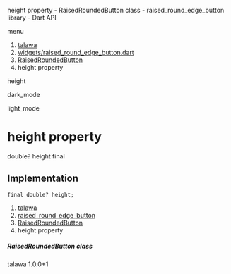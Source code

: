 




height property - RaisedRoundedButton class - raised\_round\_edge\_button library - Dart API







menu

1. [talawa](../../index.html)
2. [widgets/raised\_round\_edge\_button.dart](../../widgets_raised_round_edge_button/widgets_raised_round_edge_button-library.html)
3. [RaisedRoundedButton](../../widgets_raised_round_edge_button/RaisedRoundedButton-class.html)
4. height property

height


dark\_mode

light\_mode




# height property


double?
height
final

## Implementation

```
final double? height;
```

 


1. [talawa](../../index.html)
2. [raised\_round\_edge\_button](../../widgets_raised_round_edge_button/widgets_raised_round_edge_button-library.html)
3. [RaisedRoundedButton](../../widgets_raised_round_edge_button/RaisedRoundedButton-class.html)
4. height property

##### RaisedRoundedButton class





talawa
1.0.0+1






